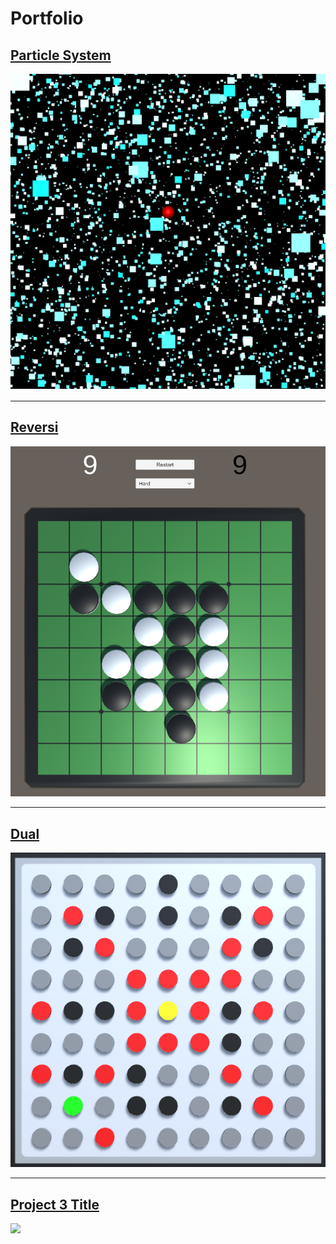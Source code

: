 # Portfolio

## [Particle System](/pages/particle_system.md)
<img src="images/snow_environment_effect.png?raw=true" width="600"/>

---
## [Reversi](/pages/reversi.md)
<img src="images/reversi.png?raw=true" width="600"/>

---
## [Dual](/pages/dual.md)
<img src="images/dual_level.png?raw=true" width="600"/>

---
## [Project 3 Title](http://example.com/)
<img src="images/dummy_thumbnail.jpg?raw=true" width="600"/>
